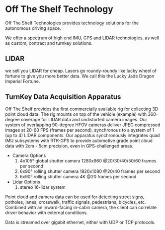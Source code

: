 # Off The Shelf Technology

Off The Shelf Technologies provides technology solutions for the autonomous driving space.

We offer a spectrum of high end IMU, GPS and LIDAR technologies, as well as custom, contract and turnkey solutions.

## LIDAR

we sell you LIDAR for cheap.
Lasers go roundy-roundy like lucky wheel of fortune to give you more better data.
We call this the Lucky Jade Dragon Imperial Fortune.

## TurnKey Data Acquisition Apparatus

Off The Shelf provides the first commercially available rig for collecting 3D point cloud data.
The rig mounts on top of the vehicle (example) with 360-degree coverage for LIDAR data and undistorted camera images.
Our system of overlapping 90-degree HFOV cameras deliver JPEG compressed images at 20-60 FPS (frames per second),
synchronous to a system of 1 (up to 4) LIDAR components.
Our apparatus synchronously integrates quad IMU subsystems with RTK-GPS to provide
automotive grade point cloud data with 2cm - 5cm precision, even in GPS-challenged areas.

* Camera Options
    1. 4x105&deg; global shutter camera 1280x960 @20/30/40/50/60 frames per second
    2. 6x90&deg; rolling shutter camera 1920x1080 @20/40 frames per second
    3. 6x90&deg; rolling shutter camera 4K @20 frames per second
* Lidar Options
    1. stereo 16-lidar system

Point cloud and camera data can be used for detecting street signs, potholes, lanes, crosswalk, traffic signals, 
pedestrians, bicycles, etc.
Combined with an inward-facing in-cabin camera, the client can correlate driver behavior with external conditions.

Data is streamed over gigabit ethernet, either with UDP or TCP protocols.


